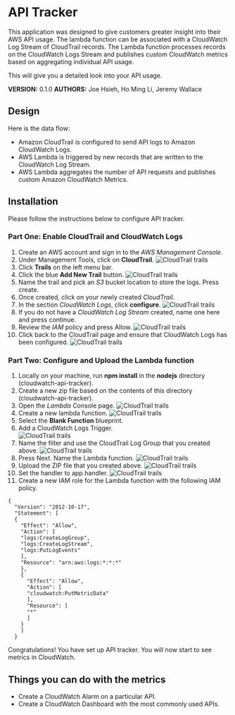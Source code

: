 # API Tracker

This application was designed to give customers greater insight into their AWS API usage. The lambda function can be associated with a CloudWatch Log Stream of CloudTrail records. The Lambda function processes records on the CloudWatch Logs Stream and publishes custom CloudWatch metrics based on aggregating individual API usage.

This will give you a detailed look into your API usage.

**VERSION:** 0.1.0
**AUTHORS:** Joe Hsieh, Ho Ming Li, Jeremy Wallace

## Design

Here is the data flow:
- Amazon CloudTrail is configured to send API logs to Amazon CloudWatch Logs.
- AWS Lambda is triggered by new records that are written to the CloudWatch Log Stream.
- AWS Lambda aggregates the number of API requests and publishes custom Amazon CloudWatch Metrics.

## Installation

Please follow the instructions below to configure API tracker.

### Part One: Enable CloudTrail and CloudWatch Logs

1. Create an AWS account and sign in to the *AWS Management Console*.
2. Under Management Tools, click on **CloudTrail**.
![CloudTrail trails](images/apitracker.1.png)
3. Click **Trails** on the left menu bar.
4. Click the blue **Add New Trail** button.
![CloudTrail trails](images/apitracker.2.png)
5. Name the trail and pick an *S3* bucket location to store the logs. Press create.
6. Once created, click on your newly created *CloudTrail*.
7. In the section *CloudWatch Logs*, click **configure**.
![CloudTrail trails](images/apitracker.3.png)
8. If you do not have a *CloudWatch Log Stream* created, name one here and press continue.
9. Review the *IAM* policy and press Allow.
![CloudTrail trails](images/apitracker.4.png)
10. Click back to the CloudTrail page and ensure that CloudWatch Logs has been configured.
![CloudTrail trails](images/apitracker.5.png)

### Part Two: Configure and Upload the Lambda function

1. Locally on your machine, run **npm install** in the **nodejs** directory (cloudwatch-api-tracker).
2. Create a new zip file based on the contents of this directory (cloudwatch-api-tracker).
3. Open the *Lambda* Console page.
![CloudTrail trails](images/apitracker.7.png)
4. Create a new lambda function.
![CloudTrail trails](images/apitracker.8.png)
5. Select the **Blank Function** blueprint.
6. Add a CloudWatch Logs Trigger.  
![CloudTrail trails](images/apitracker.10.png)
7. Name the filter and use the CloudTrail Log Group that you created above.
![CloudTrail trails](images/apitracker.13.png)
8. Press Next. Name the Lambda function.
![CloudTrail trails](images/apitracker.14.png)
9. Upload the ZIP file that you created above.
![CloudTrail trails](images/apitracker.15.png)
10. Set the handler to app.handler.
![CloudTrail trails](images/apitracker.16.png)
11. Create a new IAM role for the Lambda function with the following IAM policy.
```
{
  "Version": "2012-10-17",
  "Statement": [
  {
    "Effect": "Allow",
    "Action": [
    "logs:CreateLogGroup",
    "logs:CreateLogStream",
    "logs:PutLogEvents"
    ],
    "Resource": "arn:aws:logs:*:*:*"
    },
    {
      "Effect": "Allow",
      "Action": [
      "cloudwatch:PutMetricData"
      ],
      "Resource": [
      "*"
      ]
    }
    ]
  }
```

Congratulations! You have set up API tracker. You will now start to see metrics in CloudWatch.

## Things you can do with the metrics

- Create a CloudWatch Alarm on a particular API.
- Create a CloudWatch Dashboard with the most commonly used APIs.

